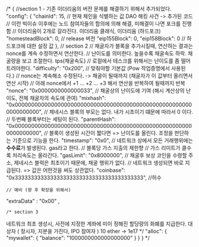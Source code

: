 /*
{
    //section 1 - 기존 이더리움의 버전 문제를 해결하기 위해서 추가되었다.
  "config": {
    "chainId": 15, // 현재 체인을 식별하는 값 DAO 해킹 사건 -> 추가된 코드
    // 이런 빅이슈 이후에는 노드 참여자들의 합의에 의해 해결, 미해결이 나면 포크를 진행함
    // 이더리움이 2개로 갈라진다. 이더리움 클래식, 이더리움 (하드포크)
    "homesteadBlock": 0, 
    // release 버전
    "eip155Block": 0,
    "eip158Block": 0
    // 하드포크에 대한 설정 값
  },
    // section 2
    // 채굴자가 블록을 추가시킬때, 연산하는 결과는 nonce를 계속 수정하면서 연산한다.
    // 난이도를 의미한다. 높을수록 채굴속도 하락. 채굴량을 보고 조절한다. tps(채굴속도)
    // 로컬에서 테스크를 위해서는 난이도를 좀 떨어트려야한다.
  "difficulty": "0x200",
    // 맞춰야할 기본값 (Pow 작업증명에서 사용된다.)
    // nonce는 계속해소 수정된다. -> 채굴이 될때까지 (채굴자가 이 값부터 올리면서 연산 시작)
    // 아래 nonce에서 +1 ... +2 ... +3 해서 연산을 반복하여 될때까지 반복
  "nonce": "0x0000000000000033",
    // 채굴상의 난이도에 기여 (해시 계산상의 난이도, 전체 채굴자의 속도에 관여)
  "mixhash": "0x0000000000000000000000000000000000000000000000000000000000000000",
    // 제네시스 블록의 부모는 없다. 내가 시초이기 떄문에 따라서 0 이다.
    // 두번째 블록부터는 세팅이 된다.
  "parentHash": "0x0000000000000000000000000000000000000000000000000000000000000000",
    // 블록이 생성된 시간이 짧다면 => 난이도를 올린다. 조정을 판단하는 기준으로 기능을 한다.
  "timestamp": "0x0",
    // 네트워크 상에서 모든 거래행위에는 **수수료**가 발생된다. gas라고 한다.
    // 블록당 가스 지출의 제한향
    // 가스 리미트가 클수록 처리속도는 올라간다.
  "gasLimit": "0x8000000",
    // 채굴후 보상 코인을 수령할 주소, 제네시스 블럭은 최초이기 때문에, 채굴 행위가 없다.
    // 네트워크 생성되면 바로 지급된다. => 값은 어떤것을 써도 상관없다.
  "coinbase": "0x3333333333333333333333333333333333333333", //허수

    // 예비 (향 후 확장을 위해서)
  "extraData" : "0x00" ,

    /* section 3
   네트워크 최초 생성시, 사전에 지정한 계좌에 미이 정해진 할당량의 화폐를 지급한다.
   대상자 ( 창시자, 지분을 가진다, IPO 참여자 )
   10 ether -> 1e17
   */ 
  "alloc": {
    "mywallet": {
      "balance": "1000000000000000000"
    }
  }
}
*/